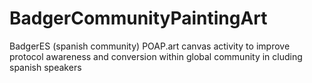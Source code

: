 # BadgerCommunityPaintingArt
BadgerES (spanish community) POAP.art canvas activity to improve protocol awareness and conversion within global community in cluding spanish speakers

